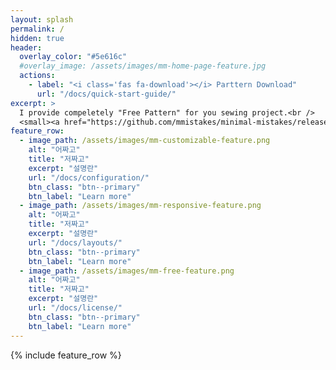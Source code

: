 ```yaml
---
layout: splash
permalink: /
hidden: true
header:
  overlay_color: "#5e616c"
  #overlay_image: /assets/images/mm-home-page-feature.jpg
  actions:
    - label: "<i class='fas fa-download'></i> Parttern Download"
      url: "/docs/quick-start-guide/"
excerpt: >
  I provide compeletely "Free Pattern" for you sewing project.<br />
  <small><a href="https://github.com/mmistakes/minimal-mistakes/releases/tag/4.24.0">Latest release v4.24.0</a></small>
feature_row:
  - image_path: /assets/images/mm-customizable-feature.png
    alt: "어짜고"
    title: "저짜고"
    excerpt: "설명란"
    url: "/docs/configuration/"
    btn_class: "btn--primary"
    btn_label: "Learn more"
  - image_path: /assets/images/mm-responsive-feature.png
    alt: "어짜고"
    title: "저짜고"
    excerpt: "설명란"
    url: "/docs/layouts/"
    btn_class: "btn--primary"
    btn_label: "Learn more"
  - image_path: /assets/images/mm-free-feature.png
    alt: "어짜고"
    title: "저짜고"
    excerpt: "설명란"
    url: "/docs/license/"
    btn_class: "btn--primary"
    btn_label: "Learn more"      
---
```


{% include feature_row %}
